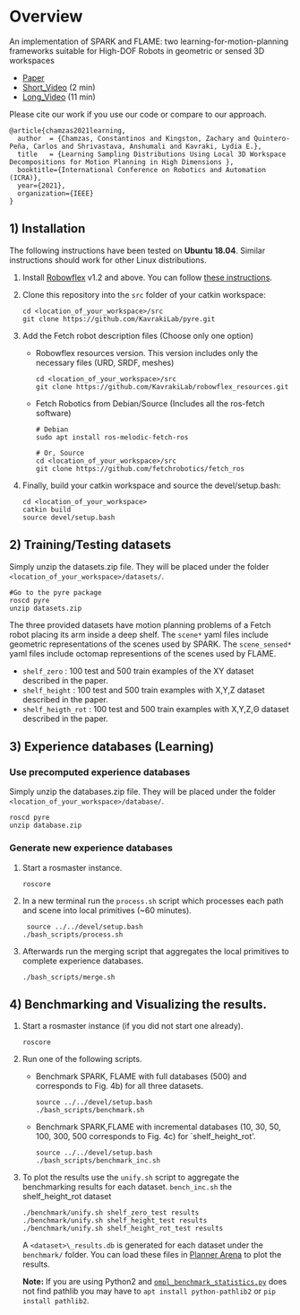 
# Overview
An implementation of SPARK and FLAME: two learning-for-motion-planning frameworks suitable for High-DOF Robots in geometric or sensed 3D workspaces

- [Paper](https://arxiv.org/abs/2010.15335)
- [Short_Video](https://youtu.be/cH4_lIjjs58) (2 min)
- [Long_Video](https://youtu.be/DP0376NNHQo) (11 min)

Please cite our work if you use our code or compare to our approach.
```
@article{chamzas2021learning,
  author  = {Chamzas, Constantinos and Kingston, Zachary and Quintero-Peña, Carlos and Shrivastava, Anshumali and Kavraki, Lydia E.},
  title   = {Learning Sampling Distributions Using Local 3D Workspace Decompositions for Motion Planning in High Dimensions },
  booktitle={International Conference on Robotics and Automation (ICRA)},
  year={2021},
  organization={IEEE}
}
```

## 1) Installation

The following instructions have been tested on **Ubuntu 18.04**. Similar
instructions should work for other Linux distributions.
1. Install [Robowflex](https://github.com/KavrakiLab/robowflex) v1.2 and above. You can follow [these instructions](https://kavrakilab.github.io/robowflex/md__home_runner_work_robowflex_robowflex__8docs_markdown_installation.html). 

2. Clone this repository into the `src` folder of your catkin workspace:

   ```
   cd <location_of_your_workspace>/src
   git clone https://github.com/KavrakiLab/pyre.git
   ```
3. Add the Fetch robot description files (Choose only one option) 
     - Robowflex resources version. This version includes only the necessary files (URD, SRDF, meshes) 
       ```
       cd <location_of_your_workspace>/src
       git clone https://github.com/KavrakiLab/robowflex_resources.git
       ```
     - Fetch Robotics from Debian/Source (Includes all the ros-fetch software)
       ```
       # Debian
       sudo apt install ros-melodic-fetch-ros

       # Or, Source
       cd <location_of_your_workspace>/src
       git clone https://github.com/fetchrobotics/fetch_ros
       ```
4. Finally, build your catkin workspace and source the devel/setup.bash:
   ```
   cd <location_of_your_workspace>
   catkin build
   source devel/setup.bash
   ```

## 2) Training/Testing datasets

Simply unzip the datasets.zip file. They will be placed under the folder `<location_of_your_workspace>/datasets/`.
```
#Go to the pyre package
roscd pyre
unzip datasets.zip
```

The three provided datasets have motion planning problems of a Fetch robot placing its arm inside a deep shelf. 
The `scene*`  yaml files include geometric representations of the scenes used by SPARK.
The `scene_sensed*` yaml files include octomap representions  of the scenes used by FLAME.  

- `shelf_zero` : 100 test and 500 train examples of the XY dataset described in the paper. 
- `shelf_height` : 100 test and 500 train examples with X,Y,Z dataset described in the paper. 
- `shelf_heigth_rot` : 100 test and 500 train examples with X,Y,Z,Θ dataset described in the paper. 


## 3) Experience databases (Learning)

### Use precomputed experience databases
Simply unzip the databases.zip file. They will be placed under the folder `<location_of_your_workspace>/database/`.
```
roscd pyre
unzip database.zip
```

### Generate new experience databases 
1. Start a rosmaster instance. 
    ```
    roscore
    ```
2. In a new terminal run the `process.sh` script which processes each path and scene into local primitives (~60 minutes).  
    ```
     source ../../devel/setup.bash
    ./bash_scripts/process.sh
    ```
3. Afterwards run the merging script that aggregates the local primitives to complete experience databases. 
    ```
    ./bash_scripts/merge.sh
    ```

## 4) Benchmarking and Visualizing the results. 

1. Start a rosmaster instance (if you did not start one already).     
   ```
   roscore
   ```

2. Run one of the following scripts.
      - Benchmark SPARK, FLAME with full databases (500) and corresponds to Fig. 4b) for all three datasets.
         ```
         source ../../devel/setup.bash
         ./bash_scripts/benchmark.sh
         ```
      - Benchmark SPARK,FLAME with incremental databases (10, 30, 50, 100, 300, 500  corresponds to Fig. 4c) for `shelf_height_rot'.
         ```
         source ../../devel/setup.bash
         ./bash_scripts/benchmark_inc.sh 
         ```

3. To plot the results use the `unify.sh` script to aggregate the benchmarking results for each dataset. `bench_inc.sh`  the shelf_height_rot dataset
   ```
   ./benchmark/unify.sh shelf_zero_test results
   ./benchmark/unify.sh shelf_height_test results
   ./benchmark/unify.sh shelf_height_rot_test results
   ```
   A `<dataset>\_results.db` is generated for each dataset under the `benchmark/` folder. You can load these files in  [Planner Arena](http://plannerarena.org/) to plot the results.
   
   **Note:** If you are using Python2 and [`ompl_benchmark_statistics.py`](https://github.com/ompl/ompl/blob/master/scripts/ompl_benchmark_statistics.py) does not find pathlib you may have to `apt install python-pathlib2` or `pip install pathlib2`.


